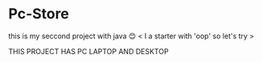 # Pc-Store

this is my seccond project with java 😊
< I a starter with 'oop' so let's try >

THIS PROJECT HAS PC LAPTOP AND DESKTOP 
